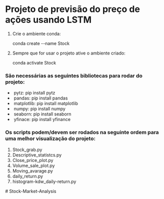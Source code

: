 <h1> Projeto de previsão do preço de ações usando LSTM </h1>
<ol>
  <li>Crie o ambiente conda:<br/><p>conda create --name Stock</p></li> 
  <li>Sempre que for usar o projeto ative o ambiente criado:<br/><p>conda activate Stock</p></li>
</ol>
  <h3>São necessárias as seguintes bibliotecas para rodar do projeto:</h3>
  <ul>
    <li>&nbsp;pytz:          pip install pytz</li>
    <li>&nbsp;pandas:        pip install pandas</li>
    <li>&nbsp;matplotlib:    pip install matplotlib</li>
    <li>&nbsp;numpy:         pip install numpy</li>
    <li>&nbsp;seaborn:       pip install seaborn</li>
    <li>&nbsp;yfinace:       pip install yfinance</li>
  </ul>

  <h3>Os scripts podem/devem ser rodados na seguinte ordem para uma melhor visualização do projeto:</h3>
  <ol>
    <li>Stock_grab.py</li>
    <li>Descriptive_statistcs.py</li>
    <li>Close_price_plot.py</li>
    <li>Volume_sale_plot.py</li>
    <li>Moving_avarage.py</li>
    <li>daily_return.py</li>
    <li>histogram-kdw_daily-return.py</li>
  </ol>
</li>
# Stock-Market-Analysis
